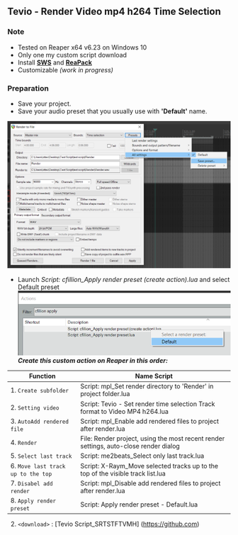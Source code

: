## Tevio - Render Video mp4 h264 Time Selection

### Note

- Tested on Reaper x64 v6.23 on Windows 10
- Only one my custom script download
- Install **[SWS](https://www.sws-extension.org/)** and  **[ReaPack](https://reapack.com/)**
- Customizable _(work in progress)_

### Preparation

- Save your project.
- Save your audio preset that you usually use with **'Default'** name.

![](images/Default%20Preset%20Rendering.png)
- Launch _Script: cfillion_Apply render preset (create action).lua_ and select Default preset
![](images/cfillion_apply_render.png)
**_Create this custom action on Reaper in this order:_**

| Function |         Name Script           |
| ------------- | ------------------------------ |
| 1. `Create subfolder`      | Script: mpl_Set render directory to 'Render' in project folder.lua|
| 2. `Setting video`   | Script: Tevio - Set render time selection Track format to Video MP4 h264.lua     |
| 3. `AutoAdd rendered file`   | Script: mpl_Enable add rendered files to project after render.lua     |
|4.  `Render`   | File: Render project, using the most recent render settings, auto-close render dialog     |
| 5. `Select last track`   | Script: me2beats_Select only last track.lua     |
| 6. `Move last track up to the top`   | Script: X-Raym_Move selected tracks up to the top of the visible track list.lua  |
| 7. `Disabel add render`   | Script: mpl_Disable add rendered files to project after render.lua     |
| 8. `Apply render preset`   | Script: Apply render preset - Default.lua     |

2.  `<download>` : [Tevio Script_SRTSTFTVMH] (https://github.com)

